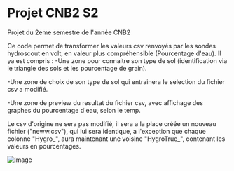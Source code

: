 # Projet CNB2 S2
 Projet du 2eme semestre de l'année CNB2
 
 Ce code permet de transformer les valeurs csv renvoyés par les sondes hydroscout en volt, en valeur plus compréhensible (Pourcentage d'eau).
Il ya est compris :
-Une zone pour connaitre son type de sol (identification via le triangle des sols et les pourcentage de grain).

-Une zone de choix de son type de sol qui entrainera le selection du fichier csv a modifié.

-Une zone de preview du resultat du fichier csv, avec affichage des graphes du pourcentage d'eau, selon le temp.

Le csv d'origine ne sera pas modifié, il sera a la place créée un nouveau fichier ("neww.csv"), qui lui sera identique, a l'exception que chaque colonne "Hygro_", aura maintenant une voisine "HygroTrue_", contenant les valeurs en pourcentages.


![image](https://user-images.githubusercontent.com/105350341/236453847-491aacc2-8d70-4e81-a4d0-77971cb1c7b1.png)


